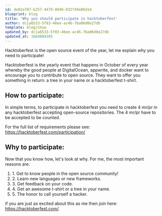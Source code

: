 ```yaml
---
id: de02a787-b257-4479-8946-032f49e86d14
blueprint: blog
title: 'Why you should participate in hacktoberfest'
author: dc1a6533-5f83-46ee-ac46-76a06d0e27db
template: blog/show
updated_by: dc1a6533-5f83-46ee-ac46-76a06d0e27db
updated_at: 1664804105
---
```

<div class="text-left pt-8">
    <p class="pt-8">
        Hacktoberfest is the open source event of the year, let me explain why you need to participate!
    </p>
    <p class="pt-8">
        Hacktoberfest is the yearly event that happens in October of every year whereby the good people at DigitalOcean, appwrite, and docker want to encourage you to contribute to open source. 
        They want to offer you something in return: a tree in your name or a hacktoberfest t-shirt.
    </p>
    <h2 class="pt-8 text-4xl">
        How to participate:
    </h2>
    <p class="pt-8">
        In simple terms, to participate in hacktoberfest you need to create 4 mr/pr in any hacktoberfest accepting open-source repositories. 
        The 4 mr/pr have to be accepted to be counted.
    </p>
    <p class="pt-8">
        For the full list of requirements please see: <a href="https://hacktoberfest.com/participation/">https://hacktoberfest.com/participation/</a>
    </p>
    <h2 class="pt-8 text-4xl">
        Why to participate:
    </h2>
    <p class="pt-8">
        Now that you know how, let's look at why. For me, the most important reasons are:
    </p>
    <ol>
        <li>1. Get to know people in the open source community!</li>
        <li>2. Learn new languages or new frameworks.</li>
        <li>3. Get feedback on your code.</li>
        <li>4. Get an awesome t-shirt or a tree in your name.</li>
        <li>5. The honor to call yourself a hacker.</li>
    </ol>
    <p class="pt-8">
        if you are just as excited about this as me then join here: <a href="https://hacktoberfest.com/">https://hacktoberfest.com/</a>. 
    </p>
</div>
